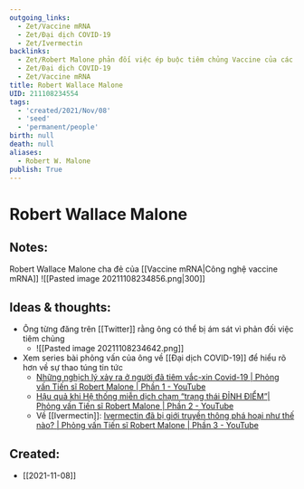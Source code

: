 ```yaml
---
outgoing_links:
  - Zet/Vaccine mRNA
  - Zet/Đại dịch COVID-19
  - Zet/Ivermectin
backlinks:
  - Zet/Robert Malone phản đối việc ép buộc tiêm chủng Vaccine của các chính phủ
  - Zet/Đại dịch COVID-19
  - Zet/Vaccine mRNA
title: Robert Wallace Malone
UID: 211108234554
tags:
  - 'created/2021/Nov/08'
  - 'seed'
  - 'permanent/people'
birth: null
death: null
aliases:
  - Robert W. Malone
publish: True
---
```

# Robert Wallace Malone

## Notes:
Robert Wallace Malone cha đẻ của [[Vaccine mRNA|Công nghệ vaccine mRNA]]
![[Pasted image 20211108234856.png|300]]

## Ideas & thoughts:
- Ông từng đăng trên [[Twitter]] rằng ông có thể bị ám sát vì phản đối việc tiêm chủng
	- ![[Pasted image 20211108234642.png]]
- Xem series bài phỏng vấn của ông về [[Đại dịch COVID-19]] để hiểu rõ hơn về sự thao túng tin tức
	- [Những nghịch lý xảy ra ở người đã tiêm vắc-xin Covid-19 | Phỏng vấn Tiến sĩ Robert Malone | Phần 1 - YouTube](https://www.youtube.com/watch?v=z1bzq1cDMcQ)
	- [Hậu quả khi Hệ thống miễn dịch chạm “trạng thái ĐỈNH ĐIỂM”| Phỏng vấn Tiến sĩ Robert Malone | Phần 2 - YouTube](https://www.youtube.com/watch?v=EOmP0IhZjDU)
	- Về [[Ivermectin]]: [Ivermectin đã bị giới truyền thông phá hoại như thế nào? | Phỏng vấn Tiến sĩ Robert Malone | Phần 3 - YouTube](https://www.youtube.com/watch?v=HPHl9DijPzY)
## Created:
- [[2021-11-08]]
